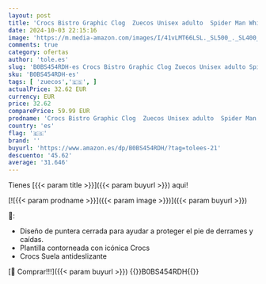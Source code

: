 ```yaml
---
layout: post
title: 'Crocs Bistro Graphic Clog  Zuecos Unisex adulto  Spider Man White  36/37 EU'
date: 2024-10-03 22:15:16
image: 'https://m.media-amazon.com/images/I/41vLMT66LSL._SL500_._SL400_.jpg'
comments: true
category: ofertas
author: 'tole.es'
slug: 'B0BS454RDH-es Crocs Bistro Graphic Clog Zuecos Unisex adulto Spider Man...'
sku: 'B0BS454RDH-es'
tags: [ 'zuecos','🇪🇸', ]
actualPrice: 32.62 EUR
currency: EUR
price: 32.62
comparePrice: 59.99 EUR
prodname: 'Crocs Bistro Graphic Clog  Zuecos Unisex adulto  Spider Man White  36/37 EU'
country: 'es'
flag: '🇪🇸'
brand: ''
buyurl: 'https://www.amazon.es/dp/B0BS454RDH/?tag=tolees-21'
descuento: '45.62'
average: '31.646'
---
```


Tienes [{{< param title >}}]({{< param buyurl >}}) aqui!

[![{{< param prodname >}}]({{< param image >}})]({{< param buyurl >}})

🔎:

- Diseño de puntera cerrada para ayudar a proteger el pie de derrames y caídas.
- Plantilla contorneada con icónica Crocs
- Crocs Suela antideslizante

[🛒 Comprar!!!]({{< param buyurl >}})
{{<world>}}B0BS454RDH{{</world>}}
